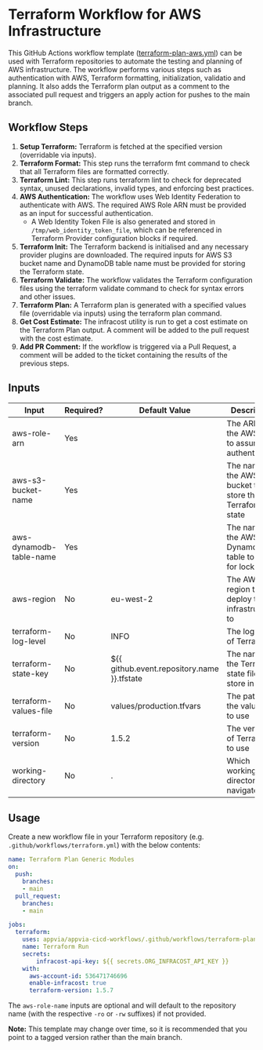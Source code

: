 # Terraform Workflow for AWS Infrastructure

This GitHub Actions workflow template ([terraform-plan-aws.yml](../.github/workflows/terraform-plan-aws.yml)) can be used with Terraform repositories to automate the testing and planning of AWS infrastructure. The workflow performs various steps such as authentication with AWS, Terraform formatting, initialization, validatio and planning. It also adds the Terraform plan output as a comment to the associated pull request and triggers an apply action for pushes to the main branch.

## Workflow Steps

1. **Setup Terraform:** Terraform is fetched at the specified version (overridable via inputs).
2. **Terraform Format:** This step runs the terraform fmt command to check that all Terraform files are formatted correctly.
3. **Terraform Lint:** This step runs terraform lint to check for deprecated syntax, unused declarations, invalid types, and enforcing best practices.
4. **AWS Authentication:** The workflow uses Web Identity Federation to authenticate with AWS. The required AWS Role ARN must be provided as an input for successful authentication.
   * A Web Identity Token File is also generated and stored in `/tmp/web_identity_token_file`, which can be referenced in Terraform Provider configuration blocks if required.
5. **Terraform Init:** The Terraform backend is initialised and any necessary provider plugins are downloaded. The required inputs for AWS S3 bucket name and DynamoDB table name must be provided for storing the Terraform state.
6. **Terraform Validate:** The workflow validates the Terraform configuration files using the terraform validate command to check for syntax errors and other issues.
7. **Terraform Plan:** A Terraform plan is generated with a specified values file (overridable via inputs) using the terraform plan command.
8. **Get Cost Estimate:** The infracost utility is run to get a cost estimate on the Terraform Plan output. A comment will be added to the pull request with the cost estimate.
9. **Add PR Comment:** If the workflow is triggered via a Pull Request, a comment will be added to the ticket containing the results of the previous steps.

## Inputs

| Input | Required? | Default Value | Description |
|-------|-------------|-----------|---------------|
| aws-role-arn | Yes | | The ARN of the AWS role to assume for authentication |
| aws-s3-bucket-name | Yes | | The name of the AWS S3 bucket to store the Terraform state |
| aws-dynamodb-table-name | Yes | | The name of the AWS DynamoDB table to use for locking |
| aws-region | No | eu-west-2 | The AWS region to deploy the infrastructure to |
| terraform-log-level | No | INFO | The log level of Terraform |
| terraform-state-key | No | ${{ github.event.repository.name }}.tfstate | The name of the Terraform state file to store in S3 |
| terraform-values-file | No | values/production.tfvars | The path to the values file to use |
| terraform-version | No | 1.5.2 | The version of Terraform to use |
| working-directory | No | . | Which working directory to navigate to |

## Usage

Create a new workflow file in your Terraform repository (e.g. `.github/workflows/terraform.yml`) with the below contents:
```yml
name: Terraform Plan Generic Modules
on:
  push:
    branches:
    - main
  pull_request:
    branches:
    - main

jobs:
  terraform:
    uses: appvia/appvia-cicd-workflows/.github/workflows/terraform-plan-aws.yml@main
    name: Terraform Run
    secrets:
        infracost-api-key: ${{ secrets.ORG_INFRACOST_API_KEY }}
    with:
      aws-account-id: 536471746696
      enable-infracost: true
      terraform-version: 1.5.7
```

The `aws-role-name` inputs are optional and will default to the repository name (with the respective `-ro` or `-rw` suffixes) if not provided.

**Note:** This template may change over time, so it is recommended that you point to a tagged version rather than the main branch.